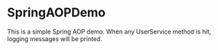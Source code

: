 # SpringAOPDemo

This is a simple Spring AOP demo. When any UserService method is hit, logging messages will be printed. 
